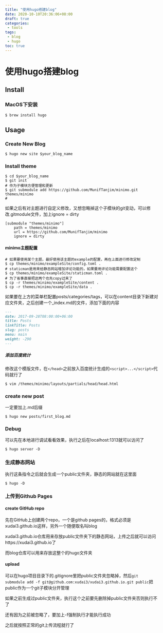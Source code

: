 ```yaml
---
title: "使用hugo搭建blog"
date: 2020-10-10T20:36:06+08:00
draft: true
categories:
 - tools
tags:
 - blog
 - hugo
toc: true
---
```


# 使用hugo搭建blog

## Install

### MacOS下安装

```shell
$ brew install hugo
```

## Usage

### Create New Blog

```shell
$ hugo new site $your_blog_name
```

### Install theme

```shell
$ cd $your_blog_name
$ git init
# 作为子模块方便管理和更新
$ git submodule add https://github.com/MunifTanjim/minimo.git themes/minimo
# 

```

如果之后有对主题进行自定义修改，又想忽略掉这个子模块的git变动，可以修改.gitmodule文件，加上ignore = dirty

```
[submodule "themes/minimo"]
    path = themes/minimo
    url = https://github.com/MunifTanjim/minimo
    ignore = dirty
```

#### minimo主题配置

```shell
# 如果要使用某个主题，最好使用该主题的example的配置，再在上面进行修改定制
$ cp themes/minimo/exampleSite/config.toml .
# staticman是用来给静态网站增加评论功能的，如果要用评论功能需要配置这个
$ cp themes/minimo/exampleSite/staticman.toml .
# 为了省事直接把这两个也先copy过来了
$ cp -r themes/minimo/exampleSite/content .
$ cp -r themes/minimo/exampleSite/data .
```

如果要在上方的菜单栏配置posts/categories/tags，可以在content目录下新建对应文件夹，之后创建一个_index.md的文件，添加下面的内容

```markdown
---
date: 2017-09-28T08:00:00+06:00
title: Posts 
linkTitle: Posts 
slug: posts
menu: main
weight: -290
---
```

##### 添加百度统计

修改这个模版文件，在`</head>`之前放入百度统计生成的`<script>...</script>`代码就行了

```shell
$ vim /themes/minimo/layouts/partials/head/head.html
```

### create new post

一定要加上.md后缀
```shell
$ hugo new posts/first_blog.md
```

### Debug

可以先在本地进行调试看看效果，执行之后在localhost:1313就可以访问了

```shell
$ hugo server -D
```

### 生成静态网站

执行这条指令之后就会生成一个public文件夹，静态的网站就在这里面

```shell
$ hugo -D
```

### 上传到Github Pages

#### create GitHub repo

先在GitHub上创建两个repo，一个是github pages的，格式必须是xudai3.github.io这样，另外一个随便取名叫blog

xudai3.github.io仓库用来存放public文件夹下的静态网站，上传之后就可以访问https://xudai3.github.io了

而blog仓库可以用来存放这整个的hugo文件夹

#### upload

可以在hugo项目目录下的.gitignore里把public文件夹忽略掉，然后`git submodule add -f git@github.com:xudai3/xudai3.github.io.git public`把public作为一个git子模块分开管理

如果之前生成过public文件夹，执行这个之前要先删除掉public文件夹否则执行不了

还有因为之前被忽略了，要加上-f强制执行才能执行成功

之后就按照正常的git上传流程就行了